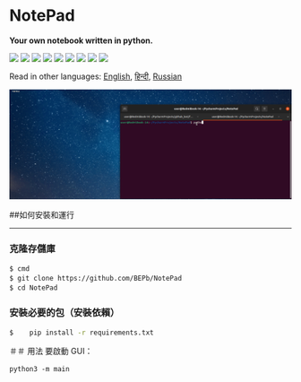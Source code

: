 # NotePad
<b> Your own notebook written in python.</b>
<p>
  <img  src="https://img.shields.io/github/stars/BEPb/NotePad" />
  <img src="https://img.shields.io/github/contributors/BEPb/NotePad" />
  <img src="https://img.shields.io/github/last-commit/BEPb/NotePad" />
  <img src="https://visitor-badge.laobi.icu/badge?page_id=BEPb.NotePad" />
  <img src="https://img.shields.io/github/languages/count/BEPb/NotePad" />
  <img src="https://img.shields.io/github/languages/top/BEPb/NotePad" />

  <img src="https://img.shields.io/badge/license-MIT-blue.svg?color=f64152" />
  <img  src="https://img.shields.io/github/issues/BEPb/NotePad" />
  <img  src="https://img.shields.io/github/issues-pr/BEPb/NotePad" />
</p>



Read in other languages: [English](README.md), [हिन्दी](README.hindi.md), [Russian](README.ru.md)



![GUI](images/Notepad.gif)


##如何安裝和運行
____
### 克隆存儲庫
 
```sh
$ cmd
$ git clone https://github.com/BEPb/NotePad
$ cd NotePad
```
 
### 安裝必要的包（安裝依賴）
```sh
$    pip install -r requirements.txt

```

＃＃ 用法
要啟動 GUI：
```
python3 -m main
```



